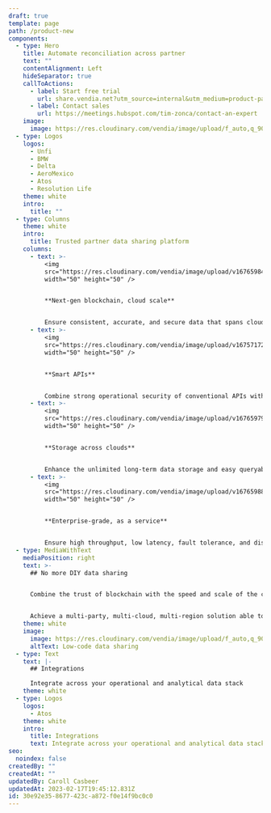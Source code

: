 ```yaml
---
draft: true
template: page
path: /product-new
components:
  - type: Hero
    title: Automate reconciliation across partner
    text: ""
    contentAlignment: Left
    hideSeparator: true
    callToActions:
      - label: Start free trial
        url: share.vendia.net?utm_source=internal&utm_medium=product-page&utm_campaign=vendia
      - label: Contact sales
        url: https://meetings.hubspot.com/tim-zonca/contact-an-expert
    image:
      image: https://res.cloudinary.com/vendia/image/upload/f_auto,q_90/v1666829792/user-images.githubusercontent.com..107442245..198142583-7df66b47-19d7-404f-a78e-8b0443f57804.png
  - type: Logos
    logos:
      - Unfi
      - BMW
      - Delta
      - AeroMexico
      - Atos
      - Resolution Life
    theme: white
    intro:
      title: ""
  - type: Columns
    theme: white
    intro:
      title: Trusted partner data sharing platform
    columns:
      - text: >-
          <img
          src="https://res.cloudinary.com/vendia/image/upload/v1676598493/Website/Icons/Tech_48_omr85u.png"  class="image-float-center"
          width="50" height="50" />


          **Next-gen blockchain, cloud scale**


          Ensure consistent, accurate, and secure data that spans clouds, companies, and geographies by leveling up blockchain with cloud scale and low latency.
      - text: >-
          <img
          src="https://res.cloudinary.com/vendia/image/upload/v1675717208/Website/Icons/Frame_48095797_mzrbbn.png"  class="image-float-center"
          width="50" height="50" />


          **Smart APIs**


          Combine strong operational security of conventional APIs with the ability to easily model and evolve the data schema.
      - text: >-
          <img
          src="https://res.cloudinary.com/vendia/image/upload/v1676597948/Website/Icons/Cloud_28_yacnll.png"  class="image-float-center"
          width="50" height="50" />


          **Storage across clouds**


          Enhance the unlimited long-term data storage and easy queryability of a conventional centralized database with storage for files and multi-cloud, cross-party data sharing.
      - text: >-
          <img
          src="https://res.cloudinary.com/vendia/image/upload/v1676598852/Website/Icons/Enterprise_Buildings_rq2o39.png"  class="image-float-center"
          width="50" height="50" />


          **Enterprise-grade, as a service**


          Ensure high throughput, low latency, fault tolerance, and disaster recovery across all your real-time data sharing – all with zero ops footprint.
  - type: MediaWithText
    mediaPosition: right
    text: >-
      ## No more DIY data sharing


      Combine the trust of blockchain with the speed and scale of the cloud—all as a low-code service.


      Achieve a multi-party, multi-cloud, multi-region solution able to connect applications and data with other departments, companies, and clouds—all without having to write code or manage servers.
    theme: white
    image:
      image: https://res.cloudinary.com/vendia/image/upload/f_auto,q_90/v1674599502/Website/Iso/Code_oy4wke.png
      altText: Low-code data sharing
  - type: Text
    text: |-
      ## Integrations

      Integrate across your operational and analytical data stack
    theme: white
  - type: Logos
    logos:
      - Atos
    theme: white
    intro:
      title: Integrations
      text: Integrate across your operational and analytical data stack
seo:
  noindex: false
createdBy: ""
createdAt: ""
updatedBy: Caroll Casbeer
updatedAt: 2023-02-17T19:45:12.831Z
id: 30e92e35-8677-423c-a872-f0e14f9bc0c0
---
```

